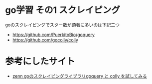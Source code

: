 # go学習 その1 スクレイピング

goのスクレイピングでスター数が顕著に多いのは下記二つ

* https://github.com/PuerkitoBio/goquery
* https://github.com/gocolly/colly


# 参考にしたサイト
* [zenn goのスクレイピングライブラリgoquery と colly を試してみる](https://zenn.dev/kinariru/articles/51b2df87d2962e)
